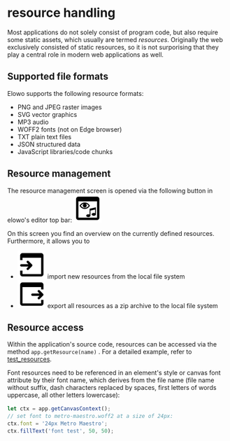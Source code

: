 # resource handling

Most applications do not solely consist of program code, but also require some static assets, which usually are termed _resources_. Originally the web exclusively consisted of static resources, so it is not surporising that they play a central role in modern web applications as well.

## Supported file formats

Elowo supports the following resource formats:
- PNG and JPEG raster images
- SVG vector graphics
- MP3 audio
- WOFF2 fonts (not on Edge browser)
- TXT plain text files
- JSON structured data
- JavaScript libraries/code chunks

## Resource management

The resource management screen is opened via the following button in elowo's editor top bar:
![resources icon](doc/resources.svg)

On this screen you find an overview on the currently defined resources. Furthermore, it allows you to 
- ![import icon](doc/import.svg) import new resources from the local file system
- ![export icon](doc/export.svg) export all resources as a zip archive to the local file system

## Resource access

Within the application's source code, resources can be accessed via the method `app.getResource(name)` . For a detailed example, refer to [test_resources](./#./applets/test_resources.json).

Font resources need to be referenced in an element's style or canvas font attribute by their font name, which derives from the file name (file name without suffix, dash characters replaced by spaces, first letters of words uppercase, all other letters lowercase):

```javascript
let ctx = app.getCanvasContext();
// set font to metro-maestro.woff2 at a size of 24px:
ctx.font = '24px Metro Maestro';
ctx.fillText('font test', 50, 50);
```
